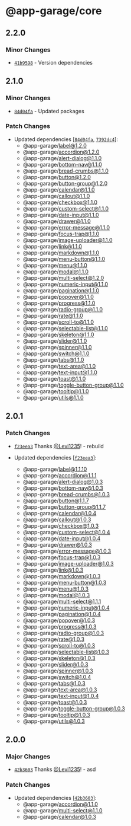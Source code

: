# @app-garage/core

## 2.2.0

### Minor Changes

- [`41b9598`](https://github.com/electronic33/ag-ui-react/commit/41b959857d5143d241db516690b11d88c441f624) - Version dependencies

## 2.1.0

### Minor Changes

- [`84d04fa`](https://github.com/electronic33/ag-ui-react/commit/84d04fa51dbf206cc4b2713796baeb2efbf54381) - Updated packages

### Patch Changes

- Updated dependencies [[`84d04fa`](https://github.com/electronic33/ag-ui-react/commit/84d04fa51dbf206cc4b2713796baeb2efbf54381), [`7392dc4`](https://github.com/electronic33/ag-ui-react/commit/7392dc47d3ccc528729c690ed036bb0aa41257ed)]:
  - @app-garage/label@1.2.0
  - @app-garage/accordion@1.2.0
  - @app-garage/alert-dialog@1.1.0
  - @app-garage/bottom-nav@1.1.0
  - @app-garage/bread-crumbs@1.1.0
  - @app-garage/button@1.2.0
  - @app-garage/button-group@1.2.0
  - @app-garage/calendar@1.1.0
  - @app-garage/callout@1.1.0
  - @app-garage/checkbox@1.1.0
  - @app-garage/custom-select@1.1.0
  - @app-garage/date-input@1.1.0
  - @app-garage/drawer@1.1.0
  - @app-garage/error-message@1.1.0
  - @app-garage/focus-trap@1.1.0
  - @app-garage/image-uploader@1.1.0
  - @app-garage/link@1.1.0
  - @app-garage/markdown@1.1.0
  - @app-garage/menu-button@1.1.0
  - @app-garage/menu@1.1.0
  - @app-garage/modal@1.1.0
  - @app-garage/multi-select@1.2.0
  - @app-garage/numeric-input@1.1.0
  - @app-garage/pagination@1.1.0
  - @app-garage/popover@1.1.0
  - @app-garage/progress@1.1.0
  - @app-garage/radio-group@1.1.0
  - @app-garage/rate@1.1.0
  - @app-garage/scroll-to@1.1.0
  - @app-garage/selectable-list@1.1.0
  - @app-garage/skeleton@1.1.0
  - @app-garage/slider@1.1.0
  - @app-garage/spinner@1.1.0
  - @app-garage/switch@1.1.0
  - @app-garage/tabs@1.1.0
  - @app-garage/text-area@1.1.0
  - @app-garage/text-input@1.1.0
  - @app-garage/toast@1.1.0
  - @app-garage/toggle-button-group@1.1.0
  - @app-garage/tooltip@1.1.0
  - @app-garage/utils@1.1.0

## 2.0.1

### Patch Changes

- [`f23eea3`](https://github.com/electronic33/ag-ui-react/commit/f23eea3ad84886203be361f5c781cb97237b19c0) Thanks [@Levi1235](https://github.com/Levi1235)! - rebuild

- Updated dependencies [[`f23eea3`](https://github.com/electronic33/ag-ui-react/commit/f23eea3ad84886203be361f5c781cb97237b19c0)]:
  - @app-garage/label@1.1.10
  - @app-garage/accordion@1.1.1
  - @app-garage/alert-dialog@1.0.3
  - @app-garage/bottom-nav@1.0.3
  - @app-garage/bread-crumbs@1.0.3
  - @app-garage/button@1.1.7
  - @app-garage/button-group@1.1.7
  - @app-garage/calendar@1.0.4
  - @app-garage/callout@1.0.3
  - @app-garage/checkbox@1.0.3
  - @app-garage/custom-select@1.0.4
  - @app-garage/date-input@1.0.4
  - @app-garage/drawer@1.0.3
  - @app-garage/error-message@1.0.3
  - @app-garage/focus-trap@1.0.3
  - @app-garage/image-uploader@1.0.3
  - @app-garage/link@1.0.3
  - @app-garage/markdown@1.0.3
  - @app-garage/menu-button@1.0.3
  - @app-garage/menu@1.0.3
  - @app-garage/modal@1.0.3
  - @app-garage/multi-select@1.1.1
  - @app-garage/numeric-input@1.0.4
  - @app-garage/pagination@1.0.4
  - @app-garage/popover@1.0.3
  - @app-garage/progress@1.0.3
  - @app-garage/radio-group@1.0.3
  - @app-garage/rate@1.0.3
  - @app-garage/scroll-to@1.0.3
  - @app-garage/selectable-list@1.0.3
  - @app-garage/skeleton@1.0.3
  - @app-garage/slider@1.0.3
  - @app-garage/spinner@1.0.3
  - @app-garage/switch@1.0.4
  - @app-garage/tabs@1.0.3
  - @app-garage/text-area@1.0.3
  - @app-garage/text-input@1.0.4
  - @app-garage/toast@1.0.3
  - @app-garage/toggle-button-group@1.0.3
  - @app-garage/tooltip@1.0.3
  - @app-garage/utils@1.0.3

## 2.0.0

### Major Changes

- [`42b3603`](https://github.com/electronic33/ag-ui-react/commit/42b36039513aa023e51873c2c9082c47731598e7) Thanks [@Levi1235](https://github.com/Levi1235)! - asd

### Patch Changes

- Updated dependencies [[`42b3603`](https://github.com/electronic33/ag-ui-react/commit/42b36039513aa023e51873c2c9082c47731598e7)]:
  - @app-garage/accordion@1.1.0
  - @app-garage/multi-select@1.1.0
  - @app-garage/calendar@1.0.3
